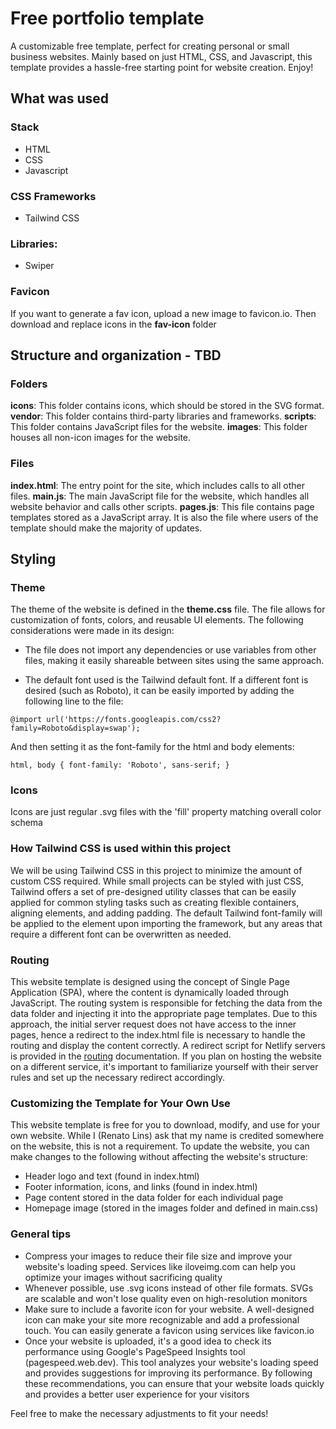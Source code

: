 

# Free portfolio template

A customizable free template, perfect for creating personal or small business websites. Mainly based on just HTML, CSS, and Javascript, this template provides a hassle-free starting point for website creation. Enjoy!

## What was used

### Stack

* HTML
* CSS
* Javascript

### CSS Frameworks

* Tailwind CSS

### Libraries:

* Swiper

### Favicon

If you want to generate a fav icon, upload a new image to favicon.io. Then download and replace icons in the __fav-icon__ folder

## Structure and organization - TBD

### Folders

__icons__: This folder contains icons, which should be stored in the SVG format.
__vendor__: This folder contains third-party libraries and frameworks.
__scripts__: This folder contains JavaScript files for the website.
__images__: This folder houses all non-icon images for the website.

### Files

__index.html__: The entry point for the site, which includes calls to all other files.
__main.js__: The main JavaScript file for the website, which handles all website behavior and calls other scripts.
__pages.js__: This file contains page templates stored as a JavaScript array. It is also the file where users of the template should make the majority of updates.

## Styling

### Theme

The theme of the website is defined in the __theme.css__ file. The file allows for customization of fonts, colors, and reusable UI elements. The following considerations were made in its design:

* The file does not import any dependencies or use variables from other files, making it easily shareable between sites using the same approach.

* The default font used is the Tailwind default font. If a different font is desired (such as Roboto), it can be easily imported by adding the following line to the file:

```@import url('https://fonts.googleapis.com/css2?family=Roboto&display=swap');```

And then setting it as the font-family for the html and body elements:

```html, body { font-family: 'Roboto', sans-serif; }```

### Icons

Icons are just regular .svg files with the 'fill' property matching overall color schema

### How Tailwind CSS is used within this project

We will be using Tailwind CSS in this project to minimize the amount of custom CSS required. While small projects can be styled with just CSS, Tailwind offers a set of pre-designed utility classes that can be easily applied for common styling tasks such as creating flexible containers, aligning elements, and adding padding. The default Tailwind font-family will be applied to the <html> element upon importing the framework, but any areas that require a different font can be overwritten as needed.

### Routing

This website template is designed using the concept of Single Page Application (SPA), where the content is dynamically loaded through JavaScript. The routing system is responsible for fetching the data from the data folder and injecting it into the appropriate page templates. Due to this approach, the initial server request does not have access to the inner pages, hence a redirect to the index.html file is necessary to handle the routing and display the content correctly. A redirect script for Netlify servers is provided in the [routing](routing.md) documentation. If you plan on hosting the website on a different service, it's important to familiarize yourself with their server rules and set up the necessary redirect accordingly.

### Customizing the Template for Your Own Use

This website template is free for you to download, modify, and use for your own website. While I (Renato Lins) ask that my name is credited somewhere on the website, this is not a requirement. To update the website, you can make changes to the following without affecting the website's structure:

* Header logo and text (found in index.html)
* Footer information, icons, and links (found in index.html)
* Page content stored in the data folder for each individual page
* Homepage image (stored in the images folder and defined in main.css)

### General tips

* Compress your images to reduce their file size and improve your website's loading speed. Services like iloveimg.com can help you optimize your images without sacrificing quality
* Whenever possible, use .svg icons instead of other file formats. SVGs are scalable and won't lose quality even on high-resolution monitors
* Make sure to include a favorite icon for your website. A well-designed icon can make your site more recognizable and add a professional touch. You can easily generate a favicon using services like favicon.io
* Once your website is uploaded, it's a good idea to check its performance using Google's PageSpeed Insights tool (pagespeed.web.dev). This tool analyzes your website's loading speed and provides suggestions for improving its performance. By following these recommendations, you can ensure that your website loads quickly and provides a better user experience for your visitors 

Feel free to make the necessary adjustments to fit your needs!



